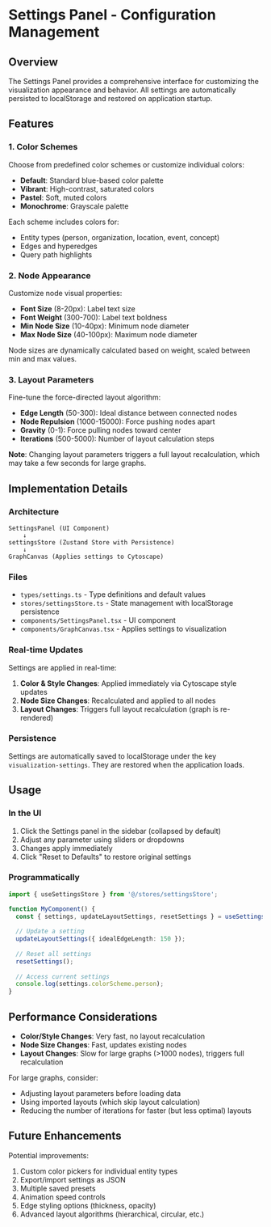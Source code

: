 # Settings Panel - Configuration Management

## Overview

The Settings Panel provides a comprehensive interface for customizing the visualization appearance and behavior. All settings are automatically persisted to localStorage and restored on application startup.

## Features

### 1. Color Schemes

Choose from predefined color schemes or customize individual colors:

- **Default**: Standard blue-based color palette
- **Vibrant**: High-contrast, saturated colors
- **Pastel**: Soft, muted colors
- **Monochrome**: Grayscale palette

Each scheme includes colors for:
- Entity types (person, organization, location, event, concept)
- Edges and hyperedges
- Query path highlights

### 2. Node Appearance

Customize node visual properties:

- **Font Size** (8-20px): Label text size
- **Font Weight** (300-700): Label text boldness
- **Min Node Size** (10-40px): Minimum node diameter
- **Max Node Size** (40-100px): Maximum node diameter

Node sizes are dynamically calculated based on weight, scaled between min and max values.

### 3. Layout Parameters

Fine-tune the force-directed layout algorithm:

- **Edge Length** (50-300): Ideal distance between connected nodes
- **Node Repulsion** (1000-15000): Force pushing nodes apart
- **Gravity** (0-1): Force pulling nodes toward center
- **Iterations** (500-5000): Number of layout calculation steps

**Note**: Changing layout parameters triggers a full layout recalculation, which may take a few seconds for large graphs.

## Implementation Details

### Architecture

```
SettingsPanel (UI Component)
    ↓
settingsStore (Zustand Store with Persistence)
    ↓
GraphCanvas (Applies settings to Cytoscape)
```

### Files

- `types/settings.ts` - Type definitions and default values
- `stores/settingsStore.ts` - State management with localStorage persistence
- `components/SettingsPanel.tsx` - UI component
- `components/GraphCanvas.tsx` - Applies settings to visualization

### Real-time Updates

Settings are applied in real-time:

1. **Color & Style Changes**: Applied immediately via Cytoscape style updates
2. **Node Size Changes**: Recalculated and applied to all nodes
3. **Layout Changes**: Triggers full layout recalculation (graph is re-rendered)

### Persistence

Settings are automatically saved to localStorage under the key `visualization-settings`. They are restored when the application loads.

## Usage

### In the UI

1. Click the Settings panel in the sidebar (collapsed by default)
2. Adjust any parameter using sliders or dropdowns
3. Changes apply immediately
4. Click "Reset to Defaults" to restore original settings

### Programmatically

```typescript
import { useSettingsStore } from '@/stores/settingsStore';

function MyComponent() {
  const { settings, updateLayoutSettings, resetSettings } = useSettingsStore();
  
  // Update a setting
  updateLayoutSettings({ idealEdgeLength: 150 });
  
  // Reset all settings
  resetSettings();
  
  // Access current settings
  console.log(settings.colorScheme.person);
}
```

## Performance Considerations

- **Color/Style Changes**: Very fast, no layout recalculation
- **Node Size Changes**: Fast, updates existing nodes
- **Layout Changes**: Slow for large graphs (>1000 nodes), triggers full recalculation

For large graphs, consider:
- Adjusting layout parameters before loading data
- Using imported layouts (which skip layout calculation)
- Reducing the number of iterations for faster (but less optimal) layouts

## Future Enhancements

Potential improvements:

1. Custom color pickers for individual entity types
2. Export/import settings as JSON
3. Multiple saved presets
4. Animation speed controls
5. Edge styling options (thickness, opacity)
6. Advanced layout algorithms (hierarchical, circular, etc.)
